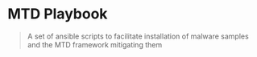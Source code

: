 # MTD Playbook
> A set of ansible scripts to facilitate installation of malware samples and the MTD framework mitigating them
